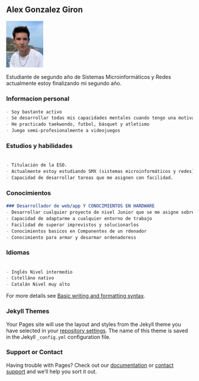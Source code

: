 ## Alex Gonzalez Giron  
<img src="efe.PNG" width= 100px> 

Estudiante de segundo año de Sistemas Microinformáticos y Redes actualmente estoy finalizando mi segundo año.

### Informacion personal
```markdown
- Soy bastante activo 
- Se desarrollar todas mis capacidades mentales cuando tengo una motivación adecuada
- He practicado taekwondo, futbol, básquet y atletismo
- Juego semi-profesionalmente a videojuegos
```
### Estudios y habilidades
```markdown

- Titulación de la ESO.
- Actualmente estoy estudiando SMX (sistemas microinformáticos y redes).
- Capacidad de desarrollar tareas que me asignen con facilidad.
```
### Conocimientos
```markdown
### Desarrollador de web/app Y CONOCIMIENTOS EN HARDWARE
- Desarrollar cualquier proyecto de nivel Junior que se me asigne sobre desarrollo de webs o aplicaciones
- Capacidad de adaptarme a cualquier entorno de trabajo
- Facilidad de superar imprevistos y solucionarlos
- Conocimientos basicos en Componentes de un rdenador
- Conocimiento para armar y desarmar ordenadoress
```

### Idiomas
```markdown

- Inglés Nivel intermedio
- Cstelláno nativo
- Catalán Nivel muy alto
```



For more details see [Basic writing and formatting syntax](https://docs.github.com/en/github/writing-on-github/getting-started-with-writing-and-formatting-on-github/basic-writing-and-formatting-syntax).

### Jekyll Themes

Your Pages site will use the layout and styles from the Jekyll theme you have selected in your [repository settings](https://github.com/aleexgonzzalez/aleexgonzzalez.github.io/settings/pages). The name of this theme is saved in the Jekyll `_config.yml` configuration file.

### Support or Contact

Having trouble with Pages? Check out our [documentation](https://docs.github.com/categories/github-pages-basics/) or [contact support](https://support.github.com/contact) and we’ll help you sort it out.
